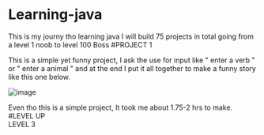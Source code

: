 # Learning-java
This is my journy tho learning java I will build 75 projects in total going from a level 1 noob to level 100 Boss
#PROJECT 1
</hr>
This is a simple yet funny project, I ask the use for input like " enter a verb " or " enter a animal " and at the end I put it all together to make a funny story like this one below.

![image](https://github.com/user-attachments/assets/f1f67034-a06c-4407-8844-32ebbfeb1d18)

Even tho this is a simple project, It took me about 1.75-2 hrs to make.
</br>
#LEVEL UP
</br>LEVEL 3

